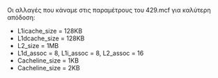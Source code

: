 Οι αλλαγές που κάναμε στις παραμέτρους του 429.mcf για καλύτερη απόδοση:  
* L1icache_size = 128KB
* L1dcache_size = 128KB
* L2_size = 1MB
* L1d_assoc = 8, L1i_assoc = 8, L2_assoc = 16
* Cacheline_size = 1KB
* Cacheline_size = 2KB
